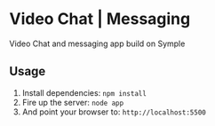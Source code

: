 # Video Chat | Messaging

Video Chat and messaging app build on Symple
## Usage

1. Install dependencies: `npm install`
2. Fire up the server: `node app`
3. And point your browser to: `http://localhost:5500`